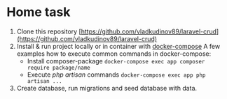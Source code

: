 # Home task #
1. Clone this repository [https://github.com/vladkudinov89/laravel-crud](https://github.com/vladkudinov89/laravel-crud)
2. Install & run project locally or in container with [docker-compose](https://dotsandbrackets.com/quick-intro-to-docker-compose-ru/)
A few examples how to execute common commands in docker-compose:
    - Install composer-package `docker-compose exec app composer require package/name`
    - Execute _php artisan_ commands `docker-compose exec app php artisan ...`
3. Create database, run migrations and seed database with data.
